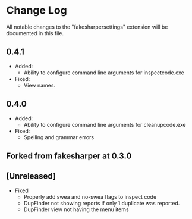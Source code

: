 # Change Log

All notable changes to the "fakesharpersettings" extension will be documented in this file.

## 0.4.1

- Added:
  - Ability to configure command line arguments for inspectcode.exe
- Fixed:
  - View names.

## 0.4.0

- Added:
  - Ability to configure command line arguments for cleanupcode.exe
- Fixed:
  - Spelling and grammar errors


## Forked from fakesharper at 0.3.0

## [Unreleased]

- Fixed
  - Properly add swea and no-swea flags to inspect code
  - DupFinder not showing reports if only 1 duplicate was reported.
  - DupFinder view not having the menu items